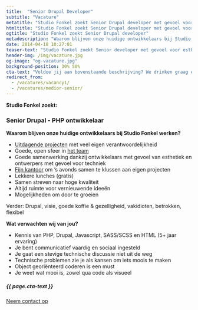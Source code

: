 ```yaml
---
title:  "Senior Drupal Developer"
subtitle: "Vacature"
metatitle: "Studio Fonkel zoekt Senior Drupal developer met gevoel voor esthetiek"
htmltitle: "Studio Fonkel zoekt Senior Drupal developer met gevoel voor esthetiek"
ogtitle: "Studio Fonkel zoekt Senior Drupal developer"
metadescription: "Waarom blijven onze huidige ontwikkelaars bij Studio Fonkel werken? En waarom zou jij bij ons moeten solliciteren?"
date: 2014-04-18 10:27:01
teaser-text: "Studio Fonkel zoekt Senior developer met gevoel voor esthetiek"
header-img: /img/vacature.jpg
og-image: "og-vacature.jpg"
background-position: 30% 50%
cta-text: "Voldoe jij aan bovenstaande beschrijving? We drinken graag een kop koffie met je!"
redirect_from:
  - /vacatures/vacancy1/
  - /vacatures/medior-senior/
---
```

__Studio Fonkel zoekt:__

### Senior Drupal - PHP ontwikkelaar

__Waarom blijven onze huidige ontwikkelaars bij Studio Fonkel werken?__

* <a href="/cases">Uitdagende projecten</a> met veel eigen verantwoordelijkheid
* Goede, open sfeer in <a href="/over-ons">het team</a>
* Goede samenwerking dankzij ontwikkelaars met gevoel van esthetiek en ontwerpers met gevoel voor techniek
* <a href="/verhuizing">Fijn kantoor</a> om ’s avonds samen te klussen aan eigen projecten
* Lekkere lunches (gratis)
* Samen streven naar hoge kwaliteit
* Altijd ruimte voor vernieuwende ideeën
* Mogelijkheden om door te groeien

Verder: Drupal, visie, goede koffie & gezelligheid, vakidioten, betrokken, flexibel

__Wat verwachten wij van jou?__

* Kennis van PHP, Drupal, Javascript, SASS/SCSS en HTML (5+ jaar ervaring)
* Je bent communicatief vaardig en sociaal ingesteld
* Je gaat een stevige technische discussie niet uit de weg
* Technische problemen zie je als kansen om iets moois te maken
* Object georiënteerd coderen is een must
* Je weet wat mooi is, zowel qua code als visueel

<div class="call-to-action">
  <h5 class="cta-text">{{ page.cta-text }}</h5>
  <div class="number"><a href="/contact">Neem contact op</a></div>
</div>
